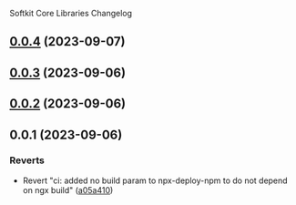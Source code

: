 Softkit Core Libraries Changelog
## [0.0.4](https://github.com/saas-buildkit/saas-buildkit-core/compare/crypto-0.0.3...crypto-0.0.4) (2023-09-07)

## [0.0.3](https://github.com/saas-buildkit/saas-buildkit-core/compare/crypto-0.0.2...crypto-0.0.3) (2023-09-06)

## [0.0.2](https://github.com/saas-buildkit/saas-buildkit-core/compare/crypto-0.0.1...crypto-0.0.2) (2023-09-06)

## 0.0.1 (2023-09-06)


### Reverts

* Revert "ci: added no build param to npx-deploy-npm to do not depend on ngx build" ([a05a410](https://github.com/saas-buildkit/saas-buildkit-core/commit/a05a41073965039dd9656840a80144dcd6b4e180))
